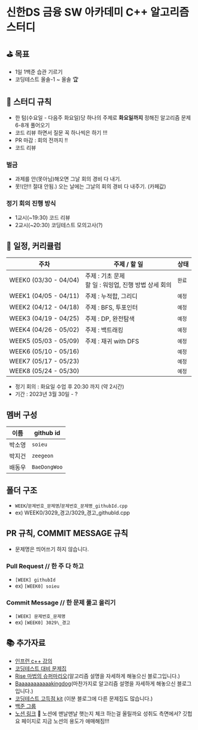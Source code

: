 # 신한DS 금융 SW 아카데미 C++ 알고리즘 스터디

## ⛳ 목표

-   1일 1백준 습관 기르기
-   코딩테스트 올솔-1 ~ 올솔 🏆

## 📜 스터디 규칙

-   한 텀(수요일 - 다음주 화요일)당 하나의 주제로 **화요일까지** 정해진 알고리즘 문제 6-8개 풀어오기
-   코드 리뷰 하면서 질문 꼭 하나씩은 하기 !!!
-   PR 마감 : 회의 전까지 !!
-   코드 리뷰

### 벌금 
- 과제를 안(못아님)해오면 그날 회의 경비 다 내기. 
- 못!(안!! 절대 안됨.) 오는 날에는 그날의 회의 경비 다 내주기. (카페값)

### 정기 회의 진행 방식

-   1교시(~19:30) 코드 리뷰
-   2교시(~20:30) 코딩테스트 모의고사(?)

## 📆 일정, 커리큘럼

| **주차**              | **주제 / 할 일**                                                  | **상태**  |
| --------------------- | ----------------------------------------------------------------- | --------- |
| WEEK0 (03/30 - 04/04) | 주제 : 기초 문제 <br> 할 일 : 워밍업, 진행 방법 상세 회의 | `완료` |
| WEEK1 (04/05 - 04/11) | 주제 : 누적합, 그리디 | `예정`    |
| WEEK2 (04/12 - 04/18) | 주제 : BFS, 투포인터 | `예정`    |
| WEEK3 (04/19 - 04/25) | 주제 : DP, 완전탐색  | `예정`    |
| WEEK4 (04/26 - 05/02) | 주제 : 백트래킹  | `예정`    |
| WEEK5 (05/03 - 05/09) | 주제 : 재귀 with DFS  | `예정`    |
| WEEK6 (05/10 - 05/16) |                                                                   | `예정`    |
| WEEK7 (05/17 - 05/23) |                                                                   | `예정`    |
| WEEK8 (05/24 - 05/30) |                                                                   | `예정`    |

-   정기 회의 : 화요일 수업 후 20:30 까지 (약 2시간)
-   기간 : 2023년 3월 30일 - ?

## 멤버 구성

| **이름** | **github id** |
| -------- | ------------- |
| 박소영   | `soieu`       |
| 박지건   | `zeegeon`     |
| 배동우   | `BaeDongWoo`  |

## 폴더 구조

-   `WEEK`/`문제번호_문제명`/`문제번호_문제명_githubId.cpp`
-   ex) WEEK0/3029\_경고/3029\_경고\_githubId.cpp

## PR 규칙, COMMIT MESSAGE 규칙

- 문제명은 띄어쓰기 하지 않습니다.

### Pull Request // 한 주 다 하고

-   `[WEEK] githubId`
-   ex) `[WEEK0] soieu`

### Commit Message // 한 문제 풀고 올리기

-   `[WEEK] 문제번호_문제명`
-   ex) `[WEEK0] 3029\_경고`

## 📚 추가자료

-   [인프런 c++ 강의](https://www.inflearn.com/course/10주완성-코딩테스트-큰돌#reviews)
-   [코딩테스트 대비 문제집](https://github.com/tony9402/baekjoon)
-   [Rise 마법의 슈퍼마리오](https://m.blog.naver.com/kks227)(알고리즘 설명을 자세하게 해놓으신 블로그입니다.)
-   [Baaaaaaaaaaakingdog](https://blog.encrypted.gg/)(마찬가지로 알고리즘 설명을 자세하게 해놓으신 블로그입니다.)
-   [코딩테스트 고득점 kit](https://covenant.tistory.com/145) (이분 블로그에 다른 문제집도 많습니다.)
-   [백준 그룹](https://www.acmicpc.net/group/17444)
-   [노션 링크](https://maroon-office-dea.notion.site/DS-SW-C-5892c113e16f4c7a9a3b7de4a1a0f1c9)
🤔 노션에 맨날맨날 햇는지 체크 하는걸 올릴까요 성취도 측면에서? 깃헙 요 페이지로 지금 노션의 용도가 애매해짐!!!
